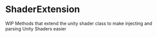 # ShaderExtension
WIP Methods that extend the unity shader class to make injecting and parsing Unity Shaders easier

